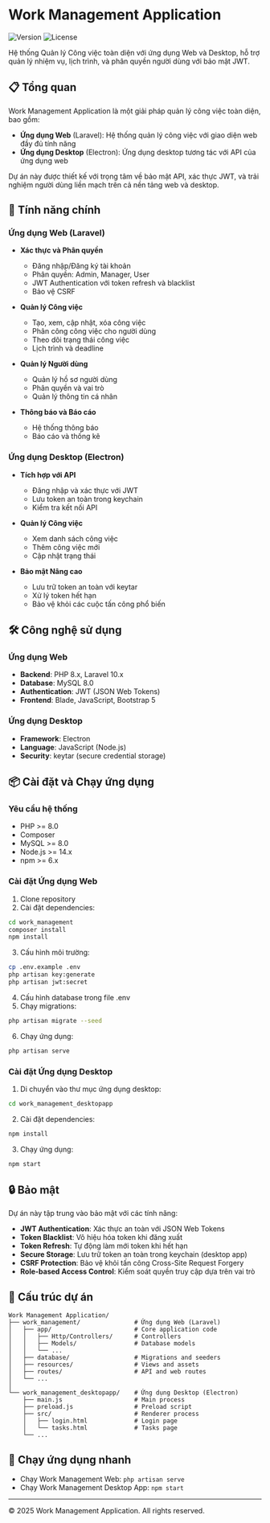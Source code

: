 # Work Management Application

![Version](https://img.shields.io/badge/version-1.0.0-blue.svg)
![License](https://img.shields.io/badge/license-MIT-green.svg)

Hệ thống Quản lý Công việc toàn diện với ứng dụng Web và Desktop, hỗ trợ quản lý nhiệm vụ, lịch trình, và phân quyền người dùng với bảo mật JWT.

## 📋 Tổng quan

Work Management Application là một giải pháp quản lý công việc toàn diện, bao gồm:

- **Ứng dụng Web** (Laravel): Hệ thống quản lý công việc với giao diện web đầy đủ tính năng
- **Ứng dụng Desktop** (Electron): Ứng dụng desktop tương tác với API của ứng dụng web

Dự án này được thiết kế với trọng tâm về bảo mật API, xác thực JWT, và trải nghiệm người dùng liền mạch trên cả nền tảng web và desktop.

## 🚀 Tính năng chính

### Ứng dụng Web (Laravel)

- **Xác thực và Phân quyền**
  - Đăng nhập/Đăng ký tài khoản
  - Phân quyền: Admin, Manager, User
  - JWT Authentication với token refresh và blacklist
  - Bảo vệ CSRF

- **Quản lý Công việc**
  - Tạo, xem, cập nhật, xóa công việc
  - Phân công công việc cho người dùng
  - Theo dõi trạng thái công việc
  - Lịch trình và deadline

- **Quản lý Người dùng**
  - Quản lý hồ sơ người dùng
  - Phân quyền và vai trò
  - Quản lý thông tin cá nhân

- **Thông báo và Báo cáo**
  - Hệ thống thông báo
  - Báo cáo và thống kê

### Ứng dụng Desktop (Electron)

- **Tích hợp với API**
  - Đăng nhập và xác thực với JWT
  - Lưu token an toàn trong keychain
  - Kiểm tra kết nối API

- **Quản lý Công việc**
  - Xem danh sách công việc
  - Thêm công việc mới
  - Cập nhật trạng thái

- **Bảo mật Nâng cao**
  - Lưu trữ token an toàn với keytar
  - Xử lý token hết hạn
  - Bảo vệ khỏi các cuộc tấn công phổ biến

## 🛠️ Công nghệ sử dụng

### Ứng dụng Web
- **Backend**: PHP 8.x, Laravel 10.x
- **Database**: MySQL 8.0
- **Authentication**: JWT (JSON Web Tokens)
- **Frontend**: Blade, JavaScript, Bootstrap 5

### Ứng dụng Desktop
- **Framework**: Electron
- **Language**: JavaScript (Node.js)
- **Security**: keytar (secure credential storage)

## 📦 Cài đặt và Chạy ứng dụng

### Yêu cầu hệ thống
- PHP >= 8.0
- Composer
- MySQL >= 8.0
- Node.js >= 14.x
- npm >= 6.x

### Cài đặt Ứng dụng Web

1. Clone repository
2. Cài đặt dependencies:
```bash
cd work_management
composer install
npm install
```

3. Cấu hình môi trường:
```bash
cp .env.example .env
php artisan key:generate
php artisan jwt:secret
```

4. Cấu hình database trong file .env
5. Chạy migrations:
```bash
php artisan migrate --seed
```

6. Chạy ứng dụng:
```bash
php artisan serve
```

### Cài đặt Ứng dụng Desktop

1. Di chuyển vào thư mục ứng dụng desktop:
```bash
cd work_management_desktopapp
```

2. Cài đặt dependencies:
```bash
npm install
```

3. Chạy ứng dụng:
```bash
npm start
```

## 🔒 Bảo mật

Dự án này tập trung vào bảo mật với các tính năng:

- **JWT Authentication**: Xác thực an toàn với JSON Web Tokens
- **Token Blacklist**: Vô hiệu hóa token khi đăng xuất
- **Token Refresh**: Tự động làm mới token khi hết hạn
- **Secure Storage**: Lưu trữ token an toàn trong keychain (desktop app)
- **CSRF Protection**: Bảo vệ khỏi tấn công Cross-Site Request Forgery
- **Role-based Access Control**: Kiểm soát quyền truy cập dựa trên vai trò

## 📁 Cấu trúc dự án

```
Work Management Application/
├── work_management/               # Ứng dụng Web (Laravel)
│   ├── app/                       # Core application code
│   │   ├── Http/Controllers/      # Controllers
│   │   ├── Models/                # Database models
│   │   └── ...
│   ├── database/                  # Migrations and seeders
│   ├── resources/                 # Views and assets
│   ├── routes/                    # API and web routes
│   └── ...
│
└── work_management_desktopapp/    # Ứng dụng Desktop (Electron)
    ├── main.js                    # Main process
    ├── preload.js                 # Preload script
    ├── src/                       # Renderer process
    │   ├── login.html             # Login page
    │   └── tasks.html             # Tasks page
    └── ...
```

## 🚀 Chạy ứng dụng nhanh

- Chạy Work Management Web: `php artisan serve`
- Chạy Work Management Desktop App: `npm start`

---

&copy; 2025 Work Management Application. All rights reserved.
